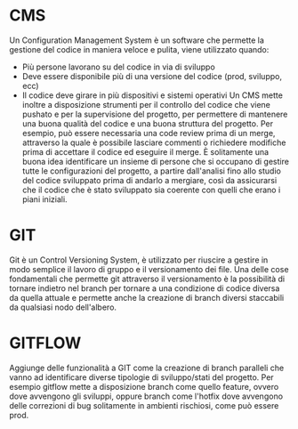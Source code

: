 # CMS
Un Configuration Management System è un software che permette la gestione del codice in maniera veloce e pulita, viene utilizzato quando:
- Più persone lavorano su del codice in via di sviluppo
- Deve essere disponibile più di una versione del codice (prod, sviluppo, ecc)
- Il codice deve girare in più dispositivi e sistemi operativi
Un CMS mette inoltre a disposizione strumenti per il controllo del codice che viene pushato e per la supervisione del progetto, per permettere di mantenere una buona qualità del codice e una buona struttura del progetto.
Per esempio, può essere necessaria una code review prima di un merge, attraverso la quale è possibile lasciare commenti o richiedere modifiche prima di accettare il codice ed eseguire il merge.
È solitamente una buona idea identificare un insieme di persone che si occupano di gestire tutte le configurazioni del progetto, a partire dall'analisi fino allo studio del codice sviluppato prima di andarlo a mergiare, così da assicurarsi che il codice che è stato sviluppato sia coerente con quelli che erano i piani iniziali.
# GIT
Git è un Control Versioning System, è utilizzato per riuscire a gestire in modo semplice il lavoro di gruppo e il versionamento dei file.
Una delle cose fondamentali che permette git attraverso il versionamento è la possibilità di tornare indietro nel branch per tornare a una condizione di codice diversa da quella attuale e permette anche la creazione di branch diversi staccabili da qualsiasi nodo dell'albero.
# GITFLOW
Aggiunge delle funzionalità a GIT come la creazione di branch paralleli che vanno ad identificare diverse tipologie di sviluppo/stati del progetto.
Per esempio gitflow mette a disposizione branch come quello feature, ovvero dove avvengono gli sviluppi, oppure branch come l'hotfix dove avvengono delle correzioni di bug solitamente in ambienti rischiosi, come può essere prod.